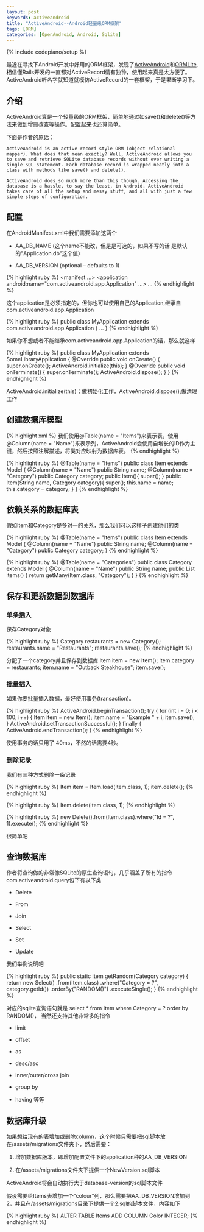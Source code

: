 ```yaml
---
layout: post
keywords: activeandroid
title: "ActiveAndroid--Android轻量级ORM框架"
tags: [ORM]
categories: [OpenAndroid, Android, Sqlite]
---
```

{% include codepiano/setup %}

最近在寻找下Android开发中好用的ORM框架，发现了[ActiveAndroid](https://github.com/pardom/ActiveAndroid)和[ORMLite](http://ormlite.com/), 相信懂Rails开发的一直都对ActiveRecord情有独钟，使用起来真是太方便了。ActiveAndroid听名字就知道就模仿ActiveRecord的一套框架，于是果断学习下。

## 介绍

ActiveAndroid算是一个轻量级的ORM框架，简单地通过如save()和delete()等方法来做到增删改查等操作。配置起来也还算简单。

下面是作者的原话：

    ActiveAndroid is an active record style ORM (object relational mapper). What does that mean exactly? Well, ActiveAndroid allows you to save and retrieve SQLite database records without ever writing a single SQL statement. Each database record is wrapped neatly into a class with methods like save() and delete().

    ActiveAndroid does so much more than this though. Accessing the database is a hassle, to say the least, in Android. ActiveAndroid takes care of all the setup and messy stuff, and all with just a few simple steps of configuration.

## 配置

在AndroidManifest.xml中我们需要添加这两个

* AA_DB_NAME (这个name不能改，但是是可选的，如果不写的话 是默认的"Application.db"这个值）

* AA_DB_VERSION (optional – defaults to 1)

{% highlight ruby %}
<manifest ...>
    <application android:name="com.activeandroid.app.Application" ...>
        ...
        <meta-data android:name="AA_DB_NAME" android:value="your.db" />
       <meta-data android:name="AA_DB_VERSION" android:value="5" />
    </application>
</manifest>
{% endhighlight %}

这个application是必须指定的，但你也可以使用自己的Application,继承自com.activeandroid.app.Application

{% highlight ruby %}
public class MyApplication extends com.activeandroid.app.Application {
    ...
}
{% endhighlight %}

如果你不想或者不能继承com.activeandroid.app.Application的话，那么就这样

{% highlight ruby %}
public class MyApplication extends SomeLibraryApplication {
    @Override
    public void onCreate() {
        super.onCreate();
        ActiveAndroid.initialize(this);
    }
    @Override
    public void onTerminate() {
        super.onTerminate();
        ActiveAndroid.dispose();
    }
}
{% endhighlight %}

ActiveAndroid.initialize(this)；做初始化工作，ActiveAndroid.dispose();做清理工作

## 创建数据库模型

{% highlight xml %}
我们使用@Table(name = "Items")来表示表，使用@Column(name = "Name")来表示列，ActiveAndroid会使用自增长的ID作为主键，然后按照注解描述，将类对应映射为数据库表。
{% endhighlight %}

{% highlight ruby %}
@Table(name = "Items")
public class Item extends Model {
    @Column(name = "Name")
    public String name;
    @Column(name = "Category")
    public Category category;
        public Item(){
                super();
        }
        public Item(String name, Category category){
                super();
                this.name = name;
                this.category = category;
        }
}
{% endhighlight %}

## 依赖关系的数据库表

假如Item和Category是多对一的关系，那么我们可以这样子创建他们的类

{% highlight ruby %}
@Table(name = "Items")
public class Item extends Model {
    @Column(name = "Name")
    public String name;
    @Column(name = "Category")
    public Category category;
}
{% endhighlight %}

{% highlight ruby %}
@Table(name = "Categories")
public class Category extends Model {
    @Column(name = "Name")
    public String name;
    public List<Item> items() {
        return getMany(Item.class, "Category");
    }
}
{% endhighlight %}

## 保存和更新数据到数据库

### 单条插入

保存Category对象

{% highlight ruby %}
Category restaurants = new Category();
restaurants.name = "Restaurants";
restaurants.save();
{% endhighlight %}

分配了一个category并且保存到数据库 Item item = new Item(); item.category = restaurants; item.name = "Outback Steakhouse"; item.save();

### 批量插入

如果你要批量插入数据，最好使用事务(transaction)。

{% highlight ruby %}
ActiveAndroid.beginTransaction();
try {
    for (int i = 0; i < 100; i++) {
        Item item = new Item();
        item.name = "Example " + i;
        item.save();
    }
    ActiveAndroid.setTransactionSuccessful();
}
finally {
    ActiveAndroid.endTransaction();
}
{% endhighlight %}

使用事务的话只用了 40ms，不然的话需要4秒。

### 删除记录

我们有三种方式删除一条记录

{% highlight ruby %}
Item item = Item.load(Item.class, 1);
item.delete();
{% endhighlight %}

{% highlight ruby %}
Item.delete(Item.class, 1);
{% endhighlight %}

{% highlight ruby %}
new Delete().from(Item.class).where("Id = ?", 1).execute();
{% endhighlight %}

很简单吧

## 查询数据库

作者将查询做的非常像SQLite的原生查询语句，几乎涵盖了所有的指令 com.activeandroid.query包下有以下类

* Delete

* From

* Join

* Select

* Set

* Update

我们举例说明吧

{% highlight ruby %}
public static Item getRandom(Category category) {
    return new Select()
        .from(Item.class)
        .where("Category = ?", category.getId())
        .orderBy("RANDOM()")
        .executeSingle();
}
{% endhighlight %}

对应的sqlite查询语句就是 select * from Item where Category = ? order by RANDOM()， 当然还支持其他非常多的指令

* limit

* offset

* as

* desc/asc

* inner/outer/cross join

* group by

* having 等等

## 数据库升级

如果想给现有的表增加或删除column，这个时候只需要把sql脚本放在/assets/migrations文件夹下，然后需要：

1. 增加数据库版本，即增加配置文件下的application种的AA_DB_VERSION

2. 在/assets/migrations文件夹下提供一个NewVersion.sql脚本

ActiveAndroid将会自动执行大于database-version的sql脚本文件

假设需要给Items表增加一个“colour”列，那么需要把AA_DB_VERSION增加到2，并且在/assets/migrations目录下提供一个2.sql的脚本文件，内容如下

{% highlight ruby %}
ALTER TABLE Items ADD COLUMN Color INTEGER;
{% endhighlight %}
